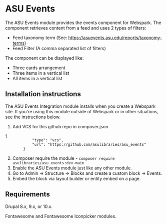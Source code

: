 # ASU Events

The ASU Events module provides the events component for Webspark.
The component retrieves content from a feed and uses 2 types of filters:
- Feed taxonomy term (See: https://asuevents.asu.edu/reports/taxonomy-terms)
- Feed Filter (A comma separated list of filters)

The component can be displayed like:
- Three cards arrangement
- Three items in a vertical list
- All items in a vertical list

## Installation instructions
The ASU Events Integration module installs when you create a Webspark site.
If you're using this module outside of Webspark or in other situations, see the instructions below.
1. Add VCS for this github repo in composer.json
```
{
            "type": "vcs",
            "url": "https://github.com/asulibraries/asu_events"
        }
```
2. Composer require the module - `composer require asulibraries/asu_events:dev-main`
3. Enable the ASU Events module just like any other module.
4. Go to Admin -> Structure -> Blocks and create a custom block -> Events.
5. Embed the block via layout builder or entity embed on a page.


## Requirements

Drupal 8.x, 9.x, or 10.x.

Fontawesome and Fontawesome Iconpicker modules.
